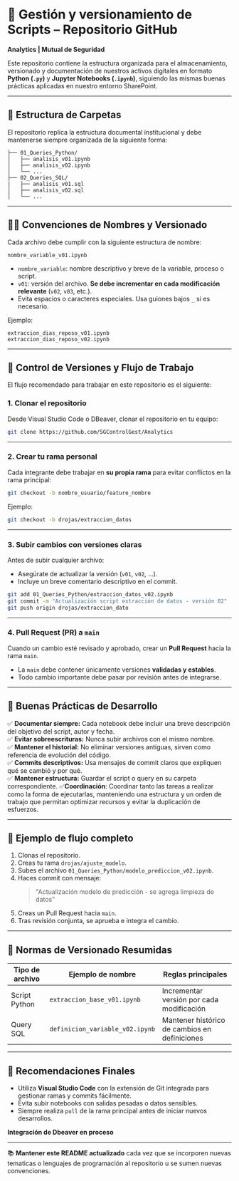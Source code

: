 # 📁 Gestión y versionamiento de Scripts – Repositorio GitHub  
**Analytics | Mutual de Seguridad**  

Este repositorio contiene la estructura organizada para el almacenamiento, versionado y documentación de nuestros activos digitales en formato **Python (`.py`)** y **Jupyter Notebooks (`.ipynb`)**, siguiendo las mismas buenas prácticas aplicadas en nuestro entorno SharePoint.

---

## 📐 Estructura de Carpetas

El repositorio replica la estructura documental institucional y debe mantenerse siempre organizada de la siguiente forma:

```
├── 01_Queries_Python/
│   ├── analisis_v01.ipynb
│   ├── analisis_v02.ipynb
│   └── ...
├── 02_Queries_SQL/
|   ├── analisis_v01.sql
│   ├── analisis_v02.sql
│   └── ...

```

---

## 🧑‍💻 Convenciones de Nombres y Versionado

Cada archivo debe cumplir con la siguiente estructura de nombre:

```
nombre_variable_v01.ipynb
```

- `nombre_variable`: nombre descriptivo y breve de la variable, proceso o script.  
- `v01`: versión del archivo. **Se debe incrementar en cada modificación relevante** (`v02`, `v03`, etc.).  
- Evita espacios o caracteres especiales. Usa guiones bajos `_` si es necesario.

Ejemplo:

```
extraccion_dias_reposo_v01.ipynb
extraccion_dias_reposo_v02.ipynb
```

---

## 🔄 Control de Versiones y Flujo de Trabajo

El flujo recomendado para trabajar en este repositorio es el siguiente:

### 1. Clonar el repositorio  
Desde Visual Studio Code o DBeaver, clonar el repositorio en tu equipo:

```bash
git clone https://github.com/SGControlGest/Analytics
```

---

### 2. Crear tu rama personal  
Cada integrante debe trabajar en **su propia rama** para evitar conflictos en la rama principal:

```bash
git checkout -b nombre_usuario/feature_nombre
```

Ejemplo:
```bash
git checkout -b drojas/extraccion_datos
```

---

### 3. Subir cambios con versiones claras  
Antes de subir cualquier archivo:

- Asegúrate de actualizar la versión (`v01`, `v02`, …).  
- Incluye un breve comentario descriptivo en el commit.

```bash
git add 01_Queries_Python/extraccion_datos_v02.ipynb
git commit -m "Actualización script extracción de datos - versión 02"
git push origin drojas/extraccion_dato
```

---

### 4. Pull Request (PR) a `main`  
Cuando un cambio esté revisado y aprobado, crear un **Pull Request** hacia la rama `main`.  
- La `main` debe contener únicamente versiones **validadas y estables**.  
- Todo cambio importante debe pasar por revisión antes de integrarse.

---

## 🧰 Buenas Prácticas de Desarrollo

✅ **Documentar siempre:** Cada notebook debe incluir una breve descripción del objetivo del script, autor y fecha.  
✅ **Evitar sobreescrituras:** Nunca subir archivos con el mismo nombre.  
✅ **Mantener el historial:** No eliminar versiones antiguas, sirven como referencia de evolución del código.  
✅ **Commits descriptivos:** Usa mensajes de commit claros que expliquen qué se cambió y por qué.  
✅ **Mantener estructura:** Guardar el script o query en su carpeta correspondiente.
✅**Coordinación**: Coordinar tanto las tareas a realizar como la forma de ejecutarlas, manteniendo una estructura y un orden de trabajo que permitan optimizar recursos y evitar la duplicación de esfuerzos.

---

## 🧪 Ejemplo de flujo completo

1. Clonas el repositorio.  
2. Creas tu rama `drojas/ajuste_modelo`.  
3. Subes el archivo `01_Queries_Python/modelo_prediccion_v02.ipynb`.  
4. Haces commit con mensaje:  
   > "Actualización modelo de predicción - se agrega limpieza de datos"  
5. Creas un Pull Request hacia `main`.  
6. Tras revisión conjunta, se aprueba e integra el cambio.

---

## 📜 Normas de Versionado Resumidas

| Tipo de archivo             | Ejemplo de nombre                   | Reglas principales                                  |
|----------------------------|------------------------------------|------------------------------------------------------|
| Script Python             | `extraccion_base_v01.ipynb`        | Incrementar versión por cada modificación           |
| Query SQL         | `definicion_variable_v02.ipynb`    | Mantener histórico de cambios en definiciones       |

---

## 📌 Recomendaciones Finales

- Utiliza **Visual Studio Code** con la extensión de Git integrada para gestionar ramas y commits fácilmente.  
- Evita subir notebooks con salidas pesadas o datos sensibles.  
- Siempre realiza `pull` de la rama principal antes de iniciar nuevos desarrollos.

**Integración de Dbeaver en proceso**

---


📚 **Mantener este README actualizado** cada vez que se incorporen nuevas tematicas o lenguajes de programación al repositorio u se sumen nuevas convenciones.


